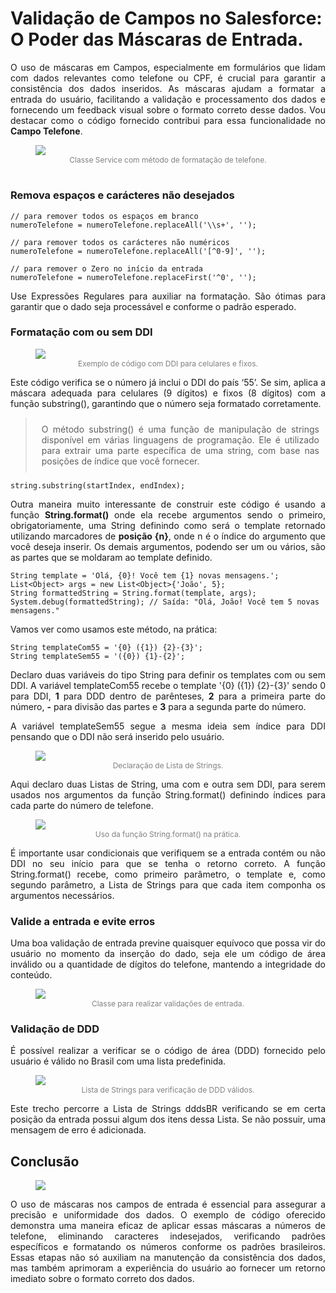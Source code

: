 # Validação de Campos no Salesforce: O Poder das Máscaras de Entrada.

<p style='text-align: justify;'>
O uso de máscaras em Campos, especialmente em formulários que lidam com dados relevantes como telefone ou CPF, é crucial para garantir a consistência dos dados inseridos. As máscaras ajudam a formatar a entrada do usuário, facilitando a validação e processamento dos dados e fornecendo um feedback visual sobre o formato correto desse dados.
Vou destacar como o código fornecido contribui para essa funcionalidade no <b>Campo Telefone</b>.
</p>

<figure>
    <img src='https://media.licdn.com/dms/image/D4D12AQGtlG_bMg6Rqg/article-inline_image-shrink_1500_2232/0/1716322019055?e=1721865600&v=beta&t=_8agDf3bOa8k-Gk_YPTwYnWQ7KM93ffl9p5Z_b1MogU'>
    <figcaption style='font-size: 12px; color: gray; text-align: center;'>
        Classe Service com método de formatação de telefone.
    </figcaption>
</figure>

#

### Remova espaços e carácteres não desejados

    // para remover todos os espaços em branco
    numeroTelefone = numeroTelefone.replaceAll('\\s+', '');

    // para remover todos os carácteres não numéricos
    numeroTelefone = numeroTelefone.replaceAll('[^0-9]', '');

    // para remover o Zero no início da entrada
    numeroTelefone = numeroTelefone.replaceFirst('^0', '');

<p style='text-align: justify;'>
    Use Expressões Regulares para auxiliar na formatação. São ótimas para garantir que o dado seja processável e conforme o padrão esperado.
</p>

### Formatação com ou sem DDI

<figure>
    <img src='https://media.licdn.com/dms/image/D4D12AQFH7IBSRi2oDw/article-inline_image-shrink_1000_1488/0/1716302387746?e=1721865600&v=beta&t=kPKufCG_YbLRvPAaAerBH6hFvRuXF0nQdWRTK-OC5ow'>
    <figcaption style='font-size: 12px; color: gray; text-align: center;'>
        Exemplo de código com DDI para celulares e fixos.
    </figcaption>
</figure>
<p style='text-align: justify;'>
    Este código verifica se o número já inclui o DDI do país ‘55’. Se sim, aplica a máscara adequada para celulares (9 dígitos) e fixos (8 dígitos) com a função substring(), garantindo que o número seja formatado corretamente.
</p>

> <p style='text-align: justify; padding: 10px'> O método substring() é uma função de manipulação de strings disponível em várias linguagens de programação. Ele é utilizado para extrair uma parte específica de uma string, com base nas posições de índice que você fornecer.
</p>

    string.substring(startIndex, endIndex);

<p style='text-align: justify;'>
    Outra maneira muito interessante de construir este código é usando a função <b>String.format()</b> onde ela recebe argumentos sendo o primeiro, obrigatoriamente, uma String definindo como será o template retornado utilizando marcadores de <b>posição {n}</b>, onde n é o índice do argumento que você deseja inserir. Os demais argumentos, podendo ser um ou vários, são as partes que se moldaram ao template definido.
</p>

    String template = 'Olá, {0}! Você tem {1} novas mensagens.';
    List<Object> args = new List<Object>{'João', 5};
    String formattedString = String.format(template, args);
    System.debug(formattedString); // Saída: "Olá, João! Você tem 5 novas mensagens."


Vamos ver como usamos este método, na prática:

    String templateCom55 = '{0} ({1}) {2}-{3}';
    String templateSem55 = '({0}) {1}-{2}';

<p style='text-align: justify;'>
    Declaro duas variáveis do tipo String para definir os templates com ou sem DDI. A variável templateCom55 recebe o template '{0} ({1}) {2}-{3}' sendo 0 para DDI, <b>1</b> para DDD dentro de parênteses, <b>2</b> para a primeira parte do número, <b>-</b> para divisão das partes e <b>3</b> para a segunda parte do número. 
</p>
<p style='text-align: justify;'>
    A variável templateSem55 segue a mesma ideia sem índice para DDI pensando que o DDI não será inserido pelo usuário.
</p>

<figure>
    <img src='https://media.licdn.com/dms/image/D4D12AQGt_1GpuNfgug/article-inline_image-shrink_1500_2232/0/1716309530338?e=1721865600&v=beta&t=qpWn1jNq3Muv4cy37gcjaaD90i4i-ZpPvLAf0SeU_Tg'>
    <figcaption style='font-size: 12px; color: gray; text-align: center;'>
       Declaração de Lista de Strings.
    </figcaption>
</figure>

<p style='text-align: justify;'>
    Aqui declaro duas Listas de String, uma com e outra sem DDI, para serem usados nos argumentos da função String.format() definindo índices para cada parte do número de telefone.
</p>

<figure>
    <img src='https://media.licdn.com/dms/image/D4D12AQG1bRTjbjhLbA/article-inline_image-shrink_1500_2232/0/1716321084107?e=1721865600&v=beta&t=t_rBEIsAAWptOuyWYQHisu-W0IhUMLijHOncfbmdiNM'>
    <figcaption style='font-size: 12px; color: gray; text-align: center;'>
       Uso da função String.format() na prática.
    </figcaption>
</figure>

<p style='text-align: justify;'>
    É importante usar condicionais que verifiquem se a entrada contém ou não DDI no seu início para que se tenha o retorno correto. A função String.format() recebe, como primeiro parâmetro, o template e, como segundo parâmetro, a Lista de Strings para que cada item componha os argumentos necessários.
</p>

### Valide a entrada e evite erros

<p style='text-align: justify;'>
    Uma boa validação de entrada previne quaisquer equívoco que possa vir do usuário no momento da inserção do dado, seja ele um código de área inválido ou a quantidade de dígitos do telefone, mantendo a integridade do conteúdo.
</p>

<figure>
    <img src='https://media.licdn.com/dms/image/D4D12AQEyIosy2s2sXQ/article-inline_image-shrink_1500_2232/0/1716396143136?e=1721865600&v=beta&t=KlCF-oXrZhpzi5ARwkOQTyQaUol1HxyqZj-Gma8WhHM'>
    <figcaption style='font-size: 12px; color: gray; text-align: center;'>
       Classe para realizar validações de entrada.
    </figcaption>
</figure>


### Validação de DDD

<p style='text-align: justify;'>
    É possível realizar a verificar se o código de área (DDD) fornecido pelo usuário é válido no Brasil com uma lista predefinida.
</p>

<figure>
    <img src='https://media.licdn.com/dms/image/D4D12AQFHFCKuEBCYuA/article-inline_image-shrink_1500_2232/0/1716321747878?e=1721865600&v=beta&t=vEwHMT2QN_wswlpbQzzHScedv_AVIDU7f-cwaYH4VYw'>
    <figcaption style='font-size: 12px; color: gray; text-align: center;'>
       Lista de Strings para verificação de DDD válidos.
    </figcaption>
</figure>

<p style='text-align: justify;'>
    Este trecho percorre a Lista de Strings dddsBR verificando se em certa posição da entrada possui algum dos itens dessa Lista. Se não possuir, uma mensagem de erro é adicionada.
</p>


## Conclusão

<figure>
    <img src='https://media.licdn.com/dms/image/D4D12AQFRgGls0nxlSQ/article-inline_image-shrink_1000_1488/0/1716392219343?e=1721865600&v=beta&t=MRG-nq4_ziS9ncltXTndOkqA4O8drQ_zZ4FSp4hNuD0'>
</figure>

<p style='text-align: justify'>
O uso de máscaras nos campos de entrada é essencial para assegurar a precisão e uniformidade dos dados. O exemplo de código oferecido demonstra uma maneira eficaz de aplicar essas máscaras a números de telefone, eliminando caracteres indesejados, verificando padrões específicos e formatando os números conforme os padrões brasileiros. Essas etapas não só auxiliam na manutenção da consistência dos dados, mas também aprimoram a experiência do usuário ao fornecer um retorno imediato sobre o formato correto dos dados.</p>
